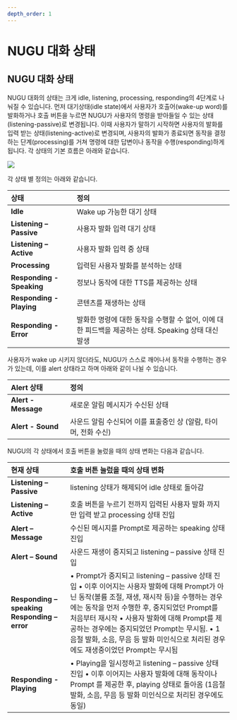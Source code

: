 ```yaml
---
depth_order: 1
---
```


# NUGU 대화 상태

## NUGU 대화 상태

NUGU 대화의 상태는 크게 idle, listening, processing, responding의 4단계로 나눠질 수 있습니다. 먼저 대기상태\(idle state\)에서 사용자가 호출어\(wake-up word\)를 발화하거나 호출 버튼을 누르면 NUGU가 사용자의 명령을 받아들일 수 있는 상태\(listening-passive\)로 변경됩니다. 이때 사용자가 말하기 시작하면 사용자의 발화를 입력 받는 상태\(listening-active\)로 변경되며, 사용자의 발화가 종료되면 동작을 결정하는 단계\(processing\)를 거쳐 명령에 대한 답변이나 동작을 수행\(responding\)하게 됩니다. 각 상태의 기본 흐름은 아래와 같습니다.

![](../.gitbook/assets/status-01.png)

각 상태 별 정의는 아래와 같습니다.

| 상태 | 정의 |
| :--- | :--- |
| **Idle** | Wake up 가능한 대기 상태 |
| **Listening – Passive** | 사용자 발화 입력 대기 상태 |
| **Listening – Active** | 사용자 발화 입력 중 상태 |
| **Processing** | 입력된 사용자 발화를 분석하는 상태 |
| **Responding - Speaking** | 정보나 동작에 대한 TTS를 제공하는 상태 |
| **Responding - Playing** | 콘텐츠를 재생하는 상태 |
| **Responding - Error** | 발화한 명령에 대한 동작을 수행할 수 없어, 이에 대한 피드백을 제공하는 상태. Speaking 상태 대신 발생 |

사용자가 wake up 시키지 않더라도, NUGU가 스스로 깨어나서 동작을 수행하는 경우가 있는데, 이를 alert 상태라고 하며 아래와 같이 나뉠 수 있습니다.

| Alert 상태 | 정의 |
| :--- | :--- |
| **Alert - Message** | 새로운 알림 메시지가 수신된 상태 |
| **Alert - Sound** | 사운드 알림 수신되어 이를 표출중인 상 \(알람, 타이머, 전화 수신\) |

NUGU의 각 상태에서 호출 버튼을 눌렀을 때의 상태 변화는 다음과 같습니다.

| 현재 상태 | 호출 버튼 눌렀을 때의 상태 변화 |
| :--- | :--- |
| **Listening – Passive** | listening 상태가 해제되어 idle 상태로 돌아감 |
| **Listening – Active** | 호출 버튼을 누르기 전까지 입력된 사용자 발화 까지만 입력 받고 processing 상태 진입 |
| **Alert – Message** | 수신된 메시지를 Prompt로 제공하는 speaking 상태 진입 |
| **Alert – Sound** | 사운드 재생이 중지되고 listening – passive 상태 진입 |
| **Responding – speaking** **Responding – error** | • Prompt가 중지되고 listening – passive 상태 진입 • 이후 이어지는 사용자 발화에 대해 Prompt가 아닌 동작\(볼륨 조절, 재생, 재시작 등\)을 수행하는 경우에는 동작을 먼저 수행한 후, 중지되었던 Prompt를 처음부터 재시작 • 사용자 발화에 대해 Prompt를 제공하는 경우에는 중지되었던 Prompt는 무시됨. • 1음절 발화, 소음, 무음 등 발화 미인식으로 처리된 경우에도 재생중이었던 Prompt는 무시됨 |
| **Responding - Playing** | • Playing을 일시정하고 listening – passive 상태 진입 • 이후 이어지는 사용자 발화에 대해 동작이나 Prompt 를 제공한 후, playing 상태로 돌아옴 \(1음절 발화, 소음, 무음 등 발화 미인식으로 처리된 경우에도 동일\) |

